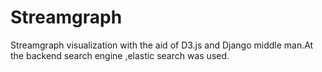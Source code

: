 Streamgraph
===========
Streamgraph visualization with the aid of D3.js and Django middle man.At the backend search engine ,elastic search was used.